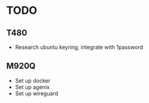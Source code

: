 # TODO

## T480

- Research ubuntu keyring, integrate with 1password


## M920Q

- Set up docker
- Set up agenix
- Set up wireguard
